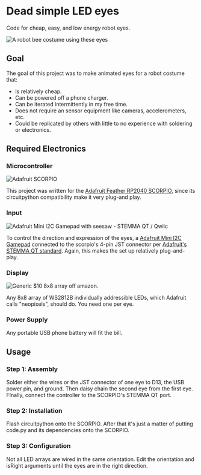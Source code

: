 # Dead simple LED eyes

Code for cheap, easy, and low energy robot eyes.

![A robot bee costume using these eyes](https://cdn.bsky.app/img/feed_thumbnail/plain/did:plc:elcafocfgtspqnpmrervz4uz/bafkreibbmkmlehboj7h7xoyarrug2pwthyoixxv3qztmvadyz5loewbqba@jpeg)

## Goal

The goal of this project was to make animated eyes for a robot costume that:

* Is relatively cheap.
* Can be powered off a phone charger.
* Can be iterated intermittently in my free time.
* Does not require an sensor equipment like cameras, accelerometers, etc.
* Could be replicated by others with little to no experience with soldering or electronics.

## Required Electronics

### Microcontroller

![Adafruit SCORPIO](https://cdn-shop.adafruit.com/970x728/5650-00.jpg)

This project was written for the [Adafruit Feather RP2040 SCORPIO](https://www.adafruit.com/product/5650), since its circuitpython compatibility make it very plug-and play.

### Input

![Adafruit Mini I2C Gamepad with seesaw - STEMMA QT / Qwiic](https://cdn-shop.adafruit.com/970x728/5743-05.jpg)

To control the direction and expression of the eyes, a [Adafruit Mini I2C Gamepad](https://www.adafruit.com/product/5743) connected to the scorpio's 4-pin JST connector per [Adafruit's STEMMA QT standard](https://learn.adafruit.com/introducing-adafruit-stemma-qt/what-is-stemma). Again, this makes the set up relatively plug-and-play.

### Display

![Generic $10 8x8 array off amazon.](https://m.media-amazon.com/images/I/61TG8pjXY+L._AC_SL1000_.jpg)

Any 8x8 array of WS2812B  individually addressible LEDs, which Adafruit calls "neopixels", should do. You need one per eye.

### Power Supply

Any portable USB phone battery will fit the bill.

## Usage

### Step 1: Assembly

Solder either the wires or the JST connector of one eye to D13, the USB power pin, and ground. Then daisy chain the second eye from the first eye. FInally, connect the controller to the SCORPIO's STEMMA QT port.

### Step 2: Installation

Flash circuitpython onto the SCORPIO. After that it's just a matter of putting code.py and its dependencies onto the SCORPIO.

### Step 3: Configuration

Not all LED arrays are wired in the same orientation. Edit the orientation and isRight arguments until the eyes are in the right direction.
